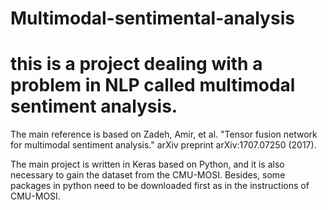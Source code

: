 # Multimodal-sentimental-analysis

# this is a project dealing with a problem in NLP called multimodal sentiment analysis.

The main reference is based on Zadeh, Amir, et al. "Tensor fusion network for multimodal sentiment analysis." arXiv preprint arXiv:1707.07250 (2017).

The main project is written in Keras based on Python, and it is also necessary to gain the dataset from the CMU-MOSI. Besides, some packages in python need to be downloaded first as in the instructions of CMU-MOSI.
